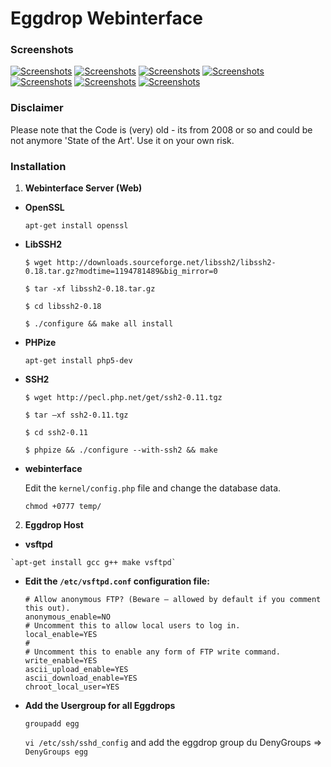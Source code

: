 Eggdrop Webinterface
====================

### Screenshots

[![Screenshots](http://www.kurzhals.info/wp-content/gallery/eggdrop-webinterface/thumbs/thumbs_1_user_suche.png)](http://www.kurzhals.info/wp-content/gallery/eggdrop-webinterface/1_user_suche.png)
[![Screenshots](http://www.kurzhals.info/wp-content/gallery/eggdrop-webinterface/thumbs/thumbs_2_new_user.png)](http://www.kurzhals.info/wp-content/gallery/eggdrop-webinterface/2_new_user.png)
[![Screenshots](http://www.kurzhals.info/wp-content/gallery/eggdrop-webinterface/thumbs/thumbs_3_rootserver_edit.png)](http://www.kurzhals.info/wp-content/gallery/eggdrop-webinterface/3_rootserver_edit.png)
[![Screenshots](http://www.kurzhals.info/wp-content/gallery/eggdrop-webinterface/thumbs/thumbs_4_rootserver_vhost_edit.png)](http://www.kurzhals.info/wp-content/gallery/eggdrop-webinterface/4_rootserver_vhost_edit.png)
[![Screenshots](http://www.kurzhals.info/wp-content/gallery/eggdrop-webinterface/thumbs/thumbs_5_eggdrop_anlegen.png)](http://www.kurzhals.info/wp-content/gallery/eggdrop-webinterface/5_eggdrop_anlegen.png)
[![Screenshots](http://www.kurzhals.info/wp-content/gallery/eggdrop-webinterface/thumbs/thumbs_6_eggdrop_edit.png)](http://www.kurzhals.info/wp-content/gallery/eggdrop-webinterface/6_eggdrop_edit.png)
[![Screenshots](http://www.kurzhals.info/wp-content/gallery/eggdrop-webinterface/thumbs/thumbs_7_eggdrop_user_config_edit.png)](http://www.kurzhals.info/wp-content/gallery/eggdrop-webinterface/7_eggdrop_user_config_edit.png)

### Disclaimer

Please note that the Code is (very) old - its from 2008 or so and could be not anymore 'State of the Art'. Use it on your own risk.

### Installation

1.  **Webinterface Server (Web)**
    
  * **OpenSSL**
    
    `apt-get install openssl`

  * **LibSSH2**

    `$ wget http://downloads.sourceforge.net/libssh2/libssh2-0.18.tar.gz?modtime=1194781489&big_mirror=0`
    
    `$ tar -xf libssh2-0.18.tar.gz`
    
    `$ cd libssh2-0.18`
    
    `$ ./configure && make all install`

  * **PHPize**

    `apt-get install php5-dev`
    
  * **SSH2**
   
    `$ wget http://pecl.php.net/get/ssh2-0.11.tgz`

    `$ tar –xf ssh2-0.11.tgz`

    `$ cd ssh2-0.11`

    `$ phpize && ./configure --with-ssh2 && make`
    
  * **webinterface**
   
    Edit the `kernel/config.php` file and change the database data.

    `chmod +0777 temp/`


2.  **Eggdrop Host**
  *  **vsftpd**
    
    `apt-get install gcc g++ make vsftpd`

  * **Edit the `/etc/vsftpd.conf` configuration 
    file:**
    
        # Allow anonymous FTP? (Beware – allowed by default if you comment this out).
        anonymous_enable=NO
        # Uncomment this to allow local users to log in.
        local_enable=YES
        #
        # Uncomment this to enable any form of FTP write command.
        write_enable=YES
        ascii_upload_enable=YES
        ascii_download_enable=YES
        chroot_local_user=YES

  * **Add the Usergroup for all Eggdrops**
  
    `groupadd egg`
    
    `vi /etc/ssh/sshd_config` and add the eggdrop group du DenyGroups => `DenyGroups egg`
